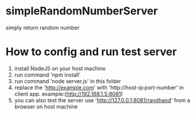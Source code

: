 # simpleRandomNumberServer
simply return  random number

How to config and run test server
=================================
1. install NodeJS on your host machine
2. run command 'npm install'
3. run command 'node server.js' in this folder
4. replace the 'http://example.com' with 'http://host-ip:port-number' in client app. example:(http://192.168.1.5:8081)
5. you can also test the server use 'http://127.0.0.1:8081/randhand' from a browser on host machine
